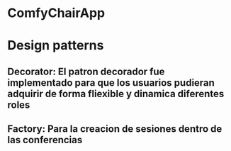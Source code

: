 # ComfyChairApp


# Design patterns

## Decorator: El patron decorador fue implementado para que los usuarios pudieran adquirir de forma fliexible y dinamica diferentes roles

## Factory: Para la creacion de sesiones dentro de las conferencias